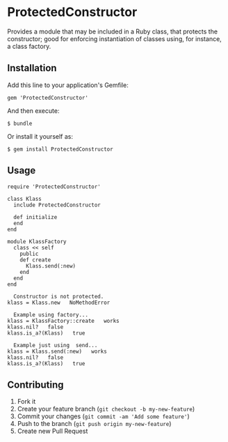 # ProtectedConstructor

Provides a module that may be included in a Ruby class, that protects the constructor; good for enforcing
instantiation of classes using, for instance, a class factory.

## Installation

Add this line to your application's Gemfile:

    gem 'ProtectedConstructor'

And then execute:

    $ bundle

Or install it yourself as:

    $ gem install ProtectedConstructor

## Usage

    require 'ProtectedConstructor'
 
    class Klass
      include ProtectedConstructor
 
      def initialize
      end
    end
 
    module KlassFactory
      class << self
        public
        def create
          Klass.send(:new)
        end
      end
    end
 
      Constructor is not protected.
    klass = Klass.new   NoMethodError
 
      Example using factory...
    klass = KlassFactory::create   works
    klass.nil?   false
    klass.is_a?(Klass)   true
 
      Example just using  send...
    klass = Klass.send(:new)   works
    klass.nil?   false
    klass.is_a?(Klass)   true
 
## Contributing

1. Fork it
2. Create your feature branch (`git checkout -b my-new-feature`)
3. Commit your changes (`git commit -am 'Add some feature'`)
4. Push to the branch (`git push origin my-new-feature`)
5. Create new Pull Request
